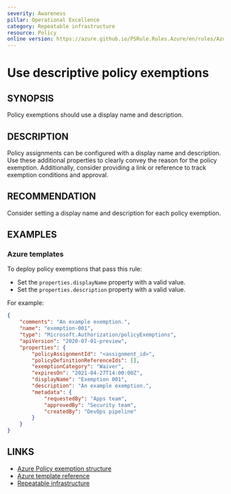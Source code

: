 ```yaml
---
severity: Awareness
pillar: Operational Excellence
category: Repeatable infrastructure
resource: Policy
online version: https://azure.github.io/PSRule.Rules.Azure/en/rules/Azure.Policy.ExemptionDescriptors/
---
```


# Use descriptive policy exemptions

## SYNOPSIS

Policy exemptions should use a display name and description.

## DESCRIPTION

Policy assignments can be configured with a display name and description.
Use these additional properties to clearly convey the reason for the policy exemption.
Additionally, consider providing a link or reference to track exemption conditions and approval.

## RECOMMENDATION

Consider setting a display name and description for each policy exemption.

## EXAMPLES

### Azure templates

To deploy policy exemptions that pass this rule:

- Set the `properties.displayName` property with a valid value.
- Set the `properties.description` property with a valid value.

For example:

```json
{
    "comments": "An example exemption.",
    "name": "exemption-001",
    "type": "Microsoft.Authorization/policyExemptions",
    "apiVersion": "2020-07-01-preview",
    "properties": {
        "policyAssignmentId": "<assignment_id>",
        "policyDefinitionReferenceIds": [],
        "exemptionCategory": "Waiver",
        "expiresOn": "2021-04-27T14:00:00Z",
        "displayName": "Exemption 001",
        "description": "An example exemption.",
        "metadata": {
            "requestedBy": "Apps team",
            "approvedBy": "Security team",
            "createdBy": "DevOps pipeline"
        }
    }
}
```

## LINKS

- [Azure Policy exemption structure](https://docs.microsoft.com/azure/governance/policy/concepts/exemption-structure)
- [Azure template reference](https://docs.microsoft.com/azure/templates/microsoft.authorization/policyexemptions)
- [Repeatable infrastructure](https://learn.microsoft.com/azure/architecture/framework/devops/automation-infrastructure)
